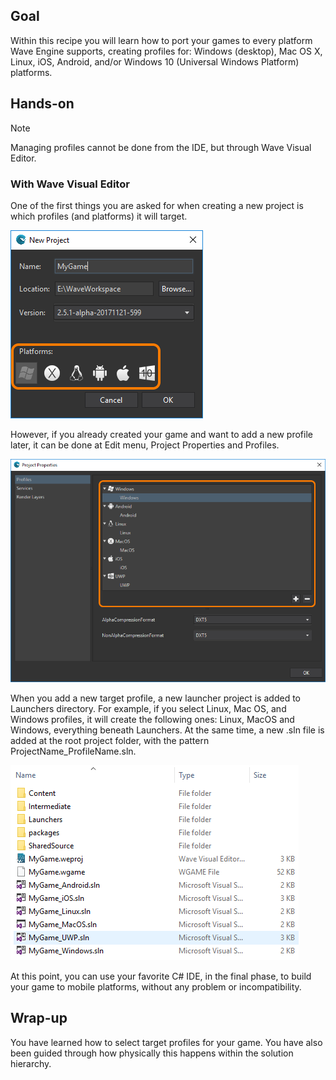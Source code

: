 ## Goal

Within this recipe you will learn how to port your games to every platform Wave Engine supports, creating profiles for: Windows (desktop), Mac OS X, Linux, iOS, Android, and/or Windows 10 (Universal Windows Platform) platforms.

## Hands-on

> [!Note]
> Managing profiles cannot be done from the IDE, but through Wave Visual Editor.

### With Wave Visual Editor

One of the first things you are asked for when creating a new project is which profiles (and platforms) it will target.

![](images/ConvertToPlatforms/Image1TargetPlatforms.png)

However, if you already created your game and want to add a new profile later, it can be done at Edit menu, Project Properties and Profiles.

![](images/ConvertToPlatforms/Image2ProfileSettings.png)

When you add a new target profile, a new launcher project is added to Launchers directory. For example, if you select Linux, Mac OS, and Windows profiles, it will create the following ones: Linux, MacOS and Windows, everything beneath Launchers. At the same time, a new .sln file is added at the root project folder, with the pattern ProjectName_ProfileName.sln.

![](images/ConvertToPlatforms/Image3SolutionFolder.png)

At this point, you can use your favorite C# IDE, in the final phase, to build your game to mobile platforms, without any problem or incompatibility.

## Wrap-up

You have learned how to select target profiles for your game. You have also been guided through how physically this happens within the solution hierarchy.
